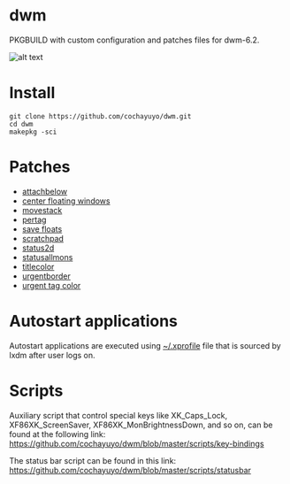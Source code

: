 # dwm
PKGBUILD with custom configuration and patches files for dwm-6.2.

![alt text](https://github.com/cochayuyo/dwm/blob/master/screenshot.png)


# Install
```
git clone https://github.com/cochayuyo/dwm.git
cd dwm
makepkg -sci
```
# Patches

- [attachbelow](https://dwm.suckless.org/patches/attachbelow/dwm-attachbelow-toggleable-6.2.diff)
- [center floating windows](https://github.com/ericpruitt/edge/blob/master/patches/dwm-10-center-floating-windows.diff)
- [movestack](https://dwm.suckless.org/patches/movestack/dwm-movestack-6.1.diff)
- [pertag](https://dwm.suckless.org/patches/pertag/dwm-pertag-20170513-ceac8c9.diff)
- [save floats](https://dwm.suckless.org/patches/save_floats/dwm-savefloats-20181212-b69c870.diff)
- [scratchpad](https://dwm.suckless.org/patches/scratchpad/dwm-scratchpad-6.2.diff)
- [status2d](https://dwm.suckless.org/patches/status2d/dwm-status2d-20161231-bb3bd6f.diff)
- [statusallmons](https://dwm.suckless.org/patches/statusallmons/dwm-statusallmons-20160731-56a31dc.diff)
- [titlecolor](https://dwm.suckless.org/patches/titlecolor/dwm-titlecolor-20190206-6.2.diff)
- [urgentborder](https://dwm.suckless.org/patches/urgentborder/dwm-6.1-min-border.diff)
- [urgent tag color](https://github.com/ericpruitt/mydwm/blob/master/patches/00-urgent-tag-color.diff)

# Autostart applications
Autostart applications are executed using [~/.xprofile](https://github.com/cochayuyo/dotfiles/blob/master/.xprofile)
file that is sourced by lxdm after user logs on.
# Scripts
Auxiliary script that control special keys like XK_Caps_Lock, XF86XK_ScreenSaver, XF86XK_MonBrightnessDown, and so on, can be found at the following link: https://github.com/cochayuyo/dwm/blob/master/scripts/key-bindings

The status bar script can be found in this link: https://github.com/cochayuyo/dwm/blob/master/scripts/statusbar
